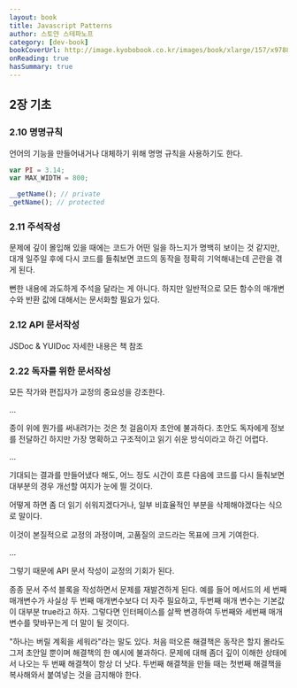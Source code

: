 ```yaml
---
layout: book
title: Javascript Patterns
author: 스토얀 스테파노프
category: [dev-book]
bookCoverUrl: http://image.kyobobook.co.kr/images/book/xlarge/157/x9788966260157.jpg
onReading: true
hasSummary: true
---
```


## 2장 기초

### 2.10 명명규칙

언어의 기능을 만들어내거나 대체하기 위해 명명 규칙을 사용하기도 한다.

```js
var PI = 3.14;
var MAX_WIDTH = 800;

__getName(); // private
_getName(); // protected
```

### 2.11 주석작성

문제에 깊이 몰입해 있을 때에는 코드가 어떤 일을 하느지가 명백히 보이는 것 같지만, 대개 일주일 후에 다시 코드를 들춰보면 코드의 동작을 정확히 기억해내는데 곤란을 겪게 된다.

뻔한 내용에 과도하게 주석을 달라는 게 아니다. 하지만 일반적으로 모든 함수의 매개변수와 반환 값에 대해서는 문서화할 필요가 있다.

### 2.12 API 문서작성

JSDoc & YUIDoc
자세한 내용은 책 참조

### 2.22 독자를 위한 문서작성

모든 작가와 편집자가 교정의 중요성을 강조한다.

...

종이 위에 뭔가를 써내려가는 것은 첫 걸음이자 초안에 불과하다. 초안도 독자에게 정보를 전달하긴 하지만 가장 명확하고 구조적이고 읽기 쉬운 방식이라고 하긴 어렵다.

...

기대되는 결과를 만들어냈다 해도, 어느 정도 시간이 흐른 다음에 코드를 다시 들춰보면 대부분의 경우 개선할 여지가 눈에 띌 것이다.

어떻게 하면 좀 더 읽기 쉬워지겠다거나, 일부 비효율적인 부분을 삭제해야겠다는 식으로 말이다.

이것이 본질적으로 교정의 과정이며, 고품질의 코드라는 목표에 크게 기여한다.

...

그렇기 때문에 API 문서 작성이 교정의 기회가 된다.

종종 문서 주석 블록을 작성하면서 문제를 재발견하게 된다. 예를 들어 메서드의 세 번째 매개변수가 사실상 두 번째 매개변수보다 더 자주 필요하고, 두번째 매개 변수는 기본값이 대부분 true라고 하자. 그렇다면 인터페이스를 살짝 변경하여 두번째와 세번째 매개변수를 맞바꾸는게 더 말이 될 것이다.

"하나는 버릴 계획을 세워라"라는 말도 있다. 처음 떠오른 해결책은 동작은 할지 몰라도 그저 초안일 뿐이며 해결책의 한 예시에 불과하다. 문제에 대해 좀더 깊이 이해한 상태에서 나오는 두 번째 해결책이 항상 더 낫다. 두번째 해결책을 만들 때는 첫번째 해결책을 복사해와서 붙여넣는 것을 금지해야 한다.
